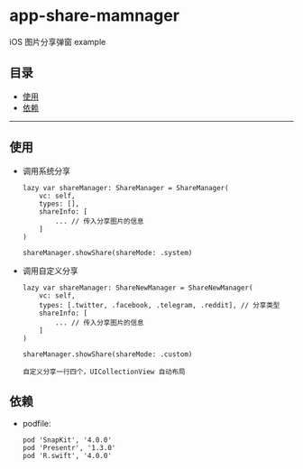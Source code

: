 # app-share-mamnager
iOS 图片分享弹窗 example

## 目录

- [使用](#使用)
- [依赖](#依赖)

******
## 使用 
* 调用系统分享
    ```
    lazy var shareManager: ShareManager = ShareManager(
        vc: self,
        types: [],
        shareInfo: [
            ... // 传入分享图片的信息
        ]
    )

    shareManager.showShare(shareMode: .system)
    ```

* 调用自定义分享
    ```
    lazy var shareManager: ShareNewManager = ShareNewManager(
        vc: self,
        types: [.twitter, .facebook, .telegram, .reddit], // 分享类型
        shareInfo: [
            ... // 传入分享图片的信息
        ]
    )

    shareManager.showShare(shareMode: .custom)

    自定义分享一行四个，UICollectionView 自动布局
    ```

## 依赖
* podfile:
    ```
    pod 'SnapKit', '4.0.0'
    pod 'Presentr', '1.3.0'
    pod 'R.swift', '4.0.0'
    ```